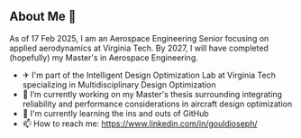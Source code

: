 ## About Me 👋


As of 17 Feb 2025, I am an Aerospace Engineering Senior focusing on applied aerodynamics at Virginia Tech. By 2027, I will have completed (hopefully) my Master's in Aerospace Engineering.

- ✈ I'm part of the Intelligent Design Optimization Lab at Virginia Tech specializing in Multidisciplinary Design Optimization
- 🔭 I’m currently working on my Master's thesis surrounding integrating reliability and performance considerations in aircraft design optimization 
- 🚀 I'm currently learning the ins and outs of GitHub
- 📫 How to reach me: https://www.linkedin.com/in/gouldjoseph/


